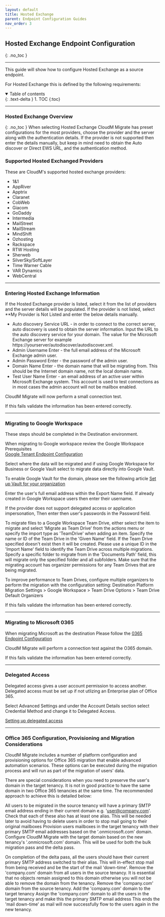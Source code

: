 ```yaml
---
layout: default
title: Hosted Exchange
parent: Endpoint Configuration Guides
nav_order: 3
---
```


## Hosted Exchange Endpoint Configuration
{: .no_toc }

---

This guide will show how to configure Hosted Exchange as a source endpoint. 

For Hosted Exchange this is defined by the following requirements:

<a name="top"></a>
<details open markdown="block">
  <summary>
    Table of contents
  </summary>
  {: .text-delta }
1. TOC
{:toc}
</details>

---

### Hosted Exchange Overview
{: .no_toc }
When selecting Hosted Exchange CloudM Migrate has preset configurations for the most providers, choose the provider and the server along with the authentication details. If the provider is not supported then enter the details manually, but keep in mind need to obtain the Auto discover or Direct EWS URL, and the authentication method.

### Supported Hosted Exchanged Providers

These are CloudM's supported hosted exchange providers:

-	1&1
-	AppRiver
-	Apptrix
-	Claranet
-	CobWeb
-	Giacom
-	GoDaddy
-	Intermedia
-	MailStreet
-	MailStream
-	MindShift
-	Ozhosting
-	Rackspace
-	RTW Hosting
-	Sherweb
-	SilverSky/SoftLayer
-	Time Warner Cable
-	VAR Dynamics
-	WebCentral

---
### Entering Hosted Exchange Information 

If the Hosted Exchange provider is listed, select it from the list of providers and the server details will be populated. If the provider is not listed, select 
**My Provider is Not Listed and enter the below details manually.

-	Auto discovery Service URL - in order to connect to the correct server, auto discovery is used to obtain the server information. 
Input the URL to the auto discovery service for your domain. The value for the Microsoft Exchange server for example https://yourserver/autodiscover/autodiscover.xml.
-	Admin Username Enter - the full email address of the Microsoft Exchange admin user.
-	Admin Password Enter - the password of the admin user.
-	Domain Name Enter - the domain name that will be migrating from. This should be the Internet domain name, not the local domain name.
-	Test User Name Enter - an email address of an active user within Microsoft Exchange system. This account is used to test connections as in most cases the admin account will not be mailbox enabled.

CloudM Migrate will now perform a small connection test. 

If this fails validate the information has been entered correctly.

---
### Migrating to Google Workspace 

These steps should be completed in the Destination environment.
 
When migrating to Google workspace review the Google Workspace Prerequisites  
<a href="https://cloudm-migrate.github.io/documentation/Endpoint-Configuration-Guides/GoogleTenant.html">Google Tenant Endpoint Configuration</a>

Select where the data will be migrated and if using Google Workspace for Business or Google Vault select to migrate data directly into Google Vault.

To enable Google Vault for the domain, please see the following article <a href="https://support.google.com/vault/bin/answer.py?hl=en&answer=2584132.html">Set up Vault for your organization</a>

Enter the user's full email address within the Export Name field. If already created in Google Workspace users then enter their username.

If the provider does not support delegated access or application impersonation, Then enter then user's passwords in the Password field.

To migrate files to a Google Workspace Team Drive, either select the item to migrate and select 'Migrate as Team Drive' from the actions menu or specify the import type as 'TeamDrive' when adding an item. Specify the name or ID of the Team Drive in the 'Given Name' field. If the Team Drive specified doesn't exist then it will be created. Please use a unique ID in the 'Import Name' field to identify the Team Drive across multiple migrations. Specify a specific folder to migrate from in the 'Documents Path' field, this will migrate only the specified folder and all subfolders.  Make sure that the migrating account has organizer permissions for any Team Drives that are being migrated.

To improve performance to Team Drives, configure multiple organizers to perform the migration with the configuration setting: Destination Platform Migration Settings > Google Workspace > Team Drive Options > Team Drive Default Organizers

If this fails validate the information has been entered correctly.

---

### Migrating to Microsoft 0365 

When migrating Microsoft as the destination Please follow the <a href="https://cloudm-migrate.github.io/documentation/Endpoint-Configuration-Guides/O365Tenant.html">0365 Endpoint Configuration</a>

CloudM Migrate will perform a connection test against the O365 domain.

If this fails validate the information has been entered correctly.


---

### Delegated Access 

Delegated access gives a user account permission to access another. Delegated access must be set up if not utlizing an Enterprise plan of Office 365.

Select Advanced Settings and under the Account Details section select Credential Method and change it to Delegated Access.

<a href="https://support.microsoft.com/en-us/office/allow-someone-else-to-manage-your-mail-and-calendar-41c40c04-3bd1-4d22-963a-28eafec25926.html#">Setting up delegated access</a>

---
  
### Office 365 Configuration, Provisioning and Migration Considerations
  
CloudM Migrate includes a number of platform configuration and provisioning options for Office 365 migration that enable advanced automation scenarios. These options can be executed during the migration process and will run as part of the migration of users' data. 

There are special considerations when you need to preserve the user's domain in the target tenancy. It is not in good practice to have the same domain in two Office 365 tenancies at the same time. The recommended approach to achieve this is detailed below:

All users to be migrated in the source tenancy will have a primary SMTP email address ending in their current domain e.g. 'user@company.com'. 
Check that each of these also has at least one alias. This will be needed later to avoid having to delete users in order to stop mail going to their original mailboxes Provision users mailboxes in the target tenancy with their primary SMTP email addresses based on the '.onmicrosoft.com' domain.
Configure CloudM Migrate with the target domain based on the new tenancy's '.onmicrosoft.com' domain. This will be used for both the bulk migration pass and the delta pass.
  
On completion of the delta pass, all the users should have their current primary SMTP address switched to their alias. This will in-effect stop mail from being received and be the start of the mail 'down-time'.
Remove the 'company.com' domain from all users in the source tenancy. It is essential that no objects remain assigned to this domain otherwise you will not be able to remove the domain from the tenancy.
Remove the 'company.com' domain from the source tenancy.
Add the 'company.com' domain to the target tenancy
Assign the 'company.com' domain to all the users in the target tenancy and make this the primary SMTP email address
This ends the 'mail down-time' as mail will now successfully flow to the users again in the new tenancy.
 






